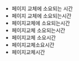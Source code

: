 - 페이지 교체에 소요되는 시간
- 페이지 교체에 소요되는시간
- 페이지교체에 소요되는시간
- 페이지교체 소요되는시간
- 페이지교체 소요시간
- 페이지교체소요시간
- 페이지교체시간